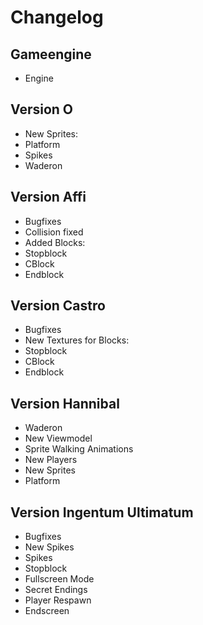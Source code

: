 # Changelog
## Gameengine
- Engine

## Version O
- New Sprites:
- Platform
- Spikes
- Waderon

## Version Affi
- Bugfixes
- Collision fixed
- Added Blocks:
- Stopblock
- CBlock
- Endblock

## Version Castro
- Bugfixes
- New Textures for Blocks:
- Stopblock
- CBlock
- Endblock

## Version Hannibal
- Waderon
- New Viewmodel
- Sprite Walking Animations
- New Players
- New Sprites
- Platform

## Version Ingentum Ultimatum
- Bugfixes
- New Spikes
- Spikes
- Stopblock
- Fullscreen Mode
- Secret Endings
- Player Respawn
- Endscreen
